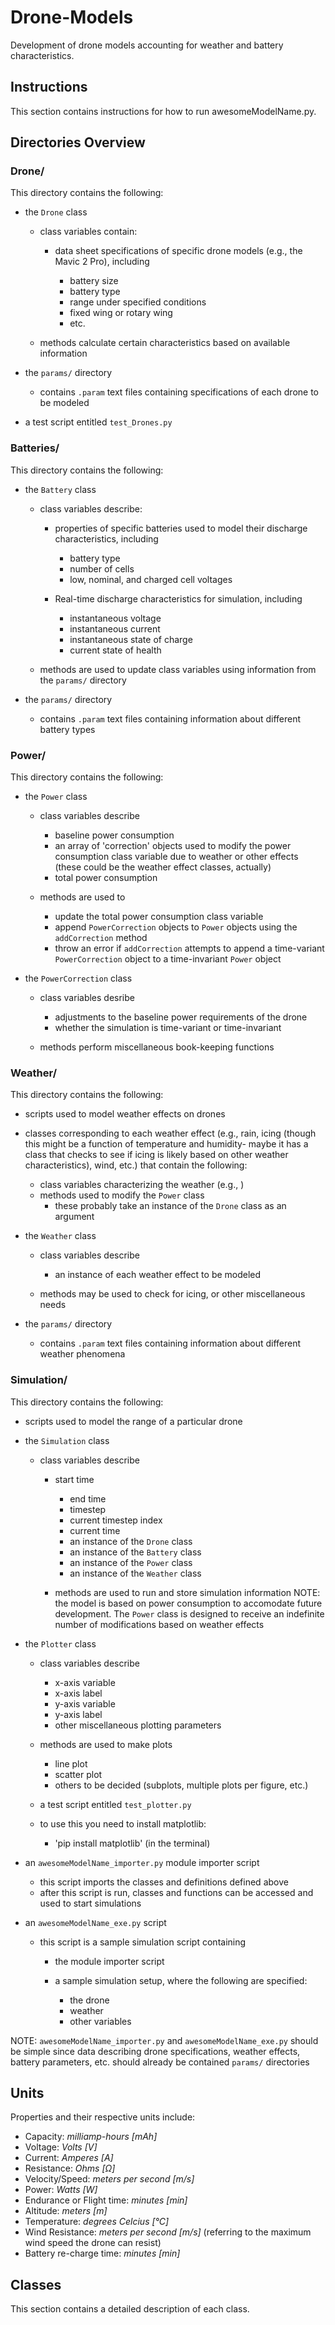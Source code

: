 # Drone-Models

Development of drone models accounting for weather and battery characteristics.

## Instructions

This section contains instructions for how to run awesomeModelName.py.

## Directories Overview

### Drone/

This directory contains the following:

* the `Drone` class

	* class variables contain:

		* data sheet specifications of specific drone models (e.g., the Mavic 2 Pro), including

			* battery size
			* battery type
			* range under specified conditions
			* fixed wing or rotary wing
			* etc.

	* methods calculate certain characteristics based on available information

* the `params/` directory

	* contains `.param` text files containing specifications of each drone to be modeled

* a test script entitled `test_Drones.py`

### Batteries/

This directory contains the following:

* the `Battery` class

	* class variables describe:

		* properties of specific batteries used to model their discharge characteristics, including

			* battery type
			* number of cells
			* low, nominal, and charged cell voltages

		* Real-time discharge characteristics for simulation, including

			* instantaneous voltage
			* instantaneous current
			* instantaneous state of charge
			* current state of health

	* methods are used to update class variables using information from the `params/` directory

* the `params/` directory

	* contains `.param` text files containing information about different battery types

### Power/

This directory contains the following:

* the `Power` class

	* class variables describe

		* baseline power consumption
		* an array of 'correction' objects used to modify the power consumption class variable due to weather or other effects (these could be the weather effect classes, actually)
		* total power consumption

	* methods are used to

		* update the total power consumption class variable
		* append `PowerCorrection` objects to `Power` objects using the `addCorrection` method
		* throw an error if `addCorrection` attempts to append a time-variant `PowerCorrection` object to a time-invariant `Power` object

* the `PowerCorrection` class

	* class variables desribe

		* adjustments to the baseline power requirements of the drone
		* whether the simulation is time-variant or time-invariant

	* methods perform miscellaneous book-keeping functions

### Weather/

This directory contains the following:

* scripts used to model weather effects on drones
* classes corresponding to each weather effect (e.g., rain, icing (though this might be a function of temperature and humidity- maybe it has a class that checks to see if icing is likely based on other weather characteristics), wind, etc.) that contain the following:

    * class variables characterizing the weather (e.g., )
    * methods used to modify the `Power` class
		* these probably take an instance of the `Drone` class as an argument

* the `Weather` class

	* class variables describe

		* an instance of each weather effect to be modeled

	* methods may be used to check for icing, or other miscellaneous needs

* the `params/` directory

	* contains `.param` text files containing information about different weather phenomena

### Simulation/

This directory contains the following:

* scripts used to model the range of a particular drone
* the `Simulation` class

  * class variables describe

	  * start time
		* end time
		* timestep
		* current timestep index
		* current time
		* an instance of the `Drone` class
		* an instance of the `Battery` class
		* an instance of the `Power` class
		* an instance of the `Weather` class

	* methods are used to run and store simulation information
NOTE: the model is based on power consumption to accomodate future development. The `Power` class is designed to receive an indefinite number of modifications based on weather effects

* the `Plotter` class

	* class variables describe

		* x-axis variable
		* x-axis label
		* y-axis variable
		* y-axis label
		* other miscellaneous plotting parameters

	* methods are used to make plots
		* line plot
		* scatter plot
		* others to be decided (subplots, multiple plots per figure, etc.)
	* a test script entitled `test_plotter.py`
	* to use this you need to install matplotlib:
		* 'pip install matplotlib' (in the terminal)

* an `awesomeModelName_importer.py` module importer script

	* this script imports the classes and definitions defined above
	* after this script is run, classes and functions can be accessed and used to start simulations

* an `awesomeModelName_exe.py` script

	* this script is a sample simulation script containing

		* the module importer script
		* a sample simulation setup, where the following are specified:

			* the drone
			* weather
			* other variables

NOTE: `awesomeModelName_importer.py` and `awesomeModelName_exe.py` should be simple since data describing drone specifications, weather effects, battery parameters, etc. should already be contained `params/` directories

## Units

Properties and their respective units include:

* Capacity: _milliamp-hours [mAh]_
* Voltage: _Volts [V]_
* Current: _Amperes [A]_
* Resistance: _Ohms [&Omega;]_
* Velocity/Speed: _meters per second [m/s]_
* Power: _Watts [W]_
* Endurance or Flight time: _minutes [min]_
* Altitude: _meters [m]_
* Temperature: _degrees Celcius [&deg;C]_
* Wind Resistance: _meters per second [m/s]_ (referring to the maximum wind speed the drone can resist)
* Battery re-charge time: _minutes [min]_

## Classes

This section contains a detailed description of each class.
